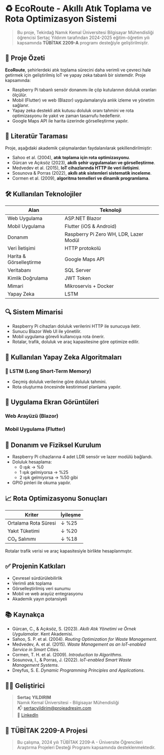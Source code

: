 # ♻️ EcoRoute - Akıllı Atık Toplama ve Rota Optimizasyon Sistemi
> Bu proje, Tekirdağ Namık Kemal Üniversitesi Bilgisayar Mühendisliği öğrencisi Sertaç Yıldırım tarafından 2024-2025 eğitim-öğretim yılı kapsamında **TÜBİTAK 2209-A** programı desteğiyle geliştirilmiştir.

## 📌 Proje Özeti
**EcoRoute**, şehirlerdeki atık toplama sürecini daha verimli ve çevreci hale getirmek için geliştirilmiş IoT ve yapay zeka tabanlı bir sistemdir. Proje kapsamında:
- Raspberry Pi tabanlı sensör donanımı ile çöp kutularının doluluk oranları ölçülür.
- Mobil (Flutter) ve web (Blazor) uygulamalarıyla anlık izleme ve yönetim sağlanır.
- Yapay zeka destekli atık kutusu doluluk oranı tahmini ve rota optimizasyonu ile yakıt ve zaman tasarrufu hedeflenir.
- Google Maps API ile harita üzerinde görselleştirme yapılır.

## 🧠 Literatür Taraması

Proje, aşağıdaki akademik çalışmalardan faydalanılarak şekillendirilmiştir:
- Sahoo et al. (2004), **atık toplama için rota optimizasyonu**.
- Gürcan ve Açıksöz (2023), **akıllı şehir uygulamaları ve görselleştirme**.
- Medvedev et al. (2015), **IoT cihazlarında HTTP ile veri iletişimi**.
- Sosunova & Porras (2022), **akıllı atık sistemleri sistematik inceleme**.
- Cormen et al. (2009), **algoritma temelleri ve dinamik programlama**.

## 🛠️ Kullanılan Teknolojiler
| Alan | Teknoloji |
|------|-----------|
| Web Uygulama | ASP.NET Blazor |
| Mobil Uygulama | Flutter (iOS & Android) |
| Donanım | Raspberry Pi Zero WH, LDR, Lazer Modül |
| Veri İletişimi | HTTP protokolü |
| Harita & Görselleştirme | Google Maps API |
| Veritabanı | SQL Server |
| Kimlik Doğrulama | JWT Token |
| Mimari | Mikroservis + Docker |
| Yapay Zeka | LSTM |

## 🔍 Sistem Mimarisi
- Raspberry Pi cihazları doluluk verilerini HTTP ile sunucuya iletir.
- Sunucu Blazor Web UI ile yönetilir.
- Mobil uygulama görevli kullanıcıya rota önerir.
- Rotalar, trafik, doluluk ve araç kapasitesine göre optimize edilir.


## 🧠 Kullanılan Yapay Zeka Algoritmaları
### 🔹 LSTM (Long Short-Term Memory)
- Geçmiş doluluk verilerine göre doluluk tahmini.
- Rota oluşturma öncesinde kestirimsel planlama yapılır.


## 📱 Uygulama Ekran Görüntüleri
### Web Arayüzü (Blazor)
### Mobil Uygulama (Flutter)


## 🧪 Donanım ve Fiziksel Kurulum
- Raspberry Pi cihazlarına 4 adet LDR sensör ve lazer modülü bağlandı.
- Doluluk hesaplama:
  - 0 ışık → %0
  - 1 ışık gelmiyorsa → %25
  - 2 ışık gelmiyorsa → %50
  gibi
- GPIO pinleri ile okuma yapılır.

## 📈 Rota Optimizasyonu Sonuçları
| Kriter | İyileşme |
|--------|----------|
| Ortalama Rota Süresi | ↓ %25 |
| Yakıt Tüketimi | ↓ %20 |
| CO₂ Salınımı | ↓ %18 |

Rotalar trafik verisi ve araç kapasitesiyle birlikte hesaplanmıştır.


## ✅ Projenin Katkıları

- Çevresel sürdürülebilirlik
- Verimli atık toplama
- Görselleştirilmiş veri sunumu
- Mobil ve web arayüz entegrasyonu
- Akademik yayın potansiyeli


## 📚 Kaynakça

- Gürcan, C., & Açıksöz, S. (2023). *Akıllı Atık Yönetimi ve Örnek Uygulamalar*. Kent Akademisi.
- Sahoo, S. P. et al. (2004). *Routing Optimization for Waste Management*.
- Medvedev, A. et al. (2015). *Waste Management as an IoT-enabled Service in Smart Cities*.
- Cormen, T. H. et al. (2009). *Introduction to Algorithms*.
- Sosunova, I., & Porras, J. (2022). *IoT-enabled Smart Waste Management Systems*.
- Dreyfus, S. E. *Dynamic Programming Principles and Applications*.

## 🧑‍💻 Geliştirici

> **Sertaç YILDIRIM**  
Namık Kemal Üniversitesi - Bilgisayar Mühendisliği  
📬 sertacyildirim@projeadresim.com  
🔗 [LinkedIn](https://linkedin.com/in/sertacyildirim)  

## 🧪 TÜBİTAK 2209-A Projesi

> Bu çalışma, 2024 yılı TÜBİTAK 2209-A - Üniversite Öğrencileri Araştırma Projeleri Desteği Programı kapsamında desteklenmektedir.

